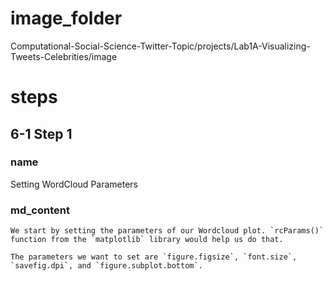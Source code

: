 # image_folder

Computational-Social-Science-Twitter-Topic/projects/Lab1A-Visualizing-Tweets-Celebrities/image

# steps

## 6-1 Step 1
### name
Setting WordCloud Parameters
### md_content
```
We start by setting the parameters of our Wordcloud plot. `rcParams()` function from the `matplotlib` library would help us do that.

The parameters we want to set are `figure.figsize`, `font.size`, `savefig.dpi`, and `figure.subplot.bottom`.
```

